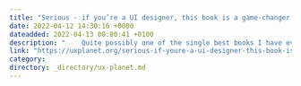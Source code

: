 ```yaml
---
title: "Serious - if you’re a UI designer, this book is a game-changer."
date: 2022-04-12 14:30:16 +0000
dateadded: 2022-04-13 00:00:41 +0100
description: "    Quite possibly one of the single best books I have ever read on the subject of UI design, and why I seriously think you should read it too.  Continue reading on UX Planet »  "
link: "https://uxplanet.org/serious-if-youre-a-ui-designer-this-book-is-a-game-changer-2ae2b863d453?source=rss----819cc2aaeee0---4"
category:
directory: _directory/ux-planet.md
---
```

